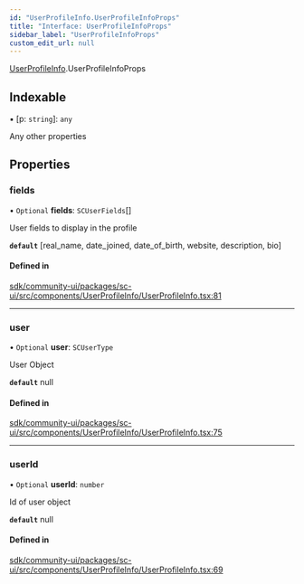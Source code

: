 ```yaml
---
id: "UserProfileInfo.UserProfileInfoProps"
title: "Interface: UserProfileInfoProps"
sidebar_label: "UserProfileInfoProps"
custom_edit_url: null
---
```


[UserProfileInfo](../modules/UserProfileInfo.md).UserProfileInfoProps

## Indexable

▪ [p: `string`]: `any`

Any other properties

## Properties

### fields

• `Optional` **fields**: `SCUserFields`[]

User fields to display in the profile

**`default`** [real_name, date_joined, date_of_birth, website, description, bio]

#### Defined in

[sdk/community-ui/packages/sc-ui/src/components/UserProfileInfo/UserProfileInfo.tsx:81](https://github.com/selfcommunity/community-ui/blob/a7bfc2b/packages/sc-ui/src/components/UserProfileInfo/UserProfileInfo.tsx#L81)

___

### user

• `Optional` **user**: `SCUserType`

User Object

**`default`** null

#### Defined in

[sdk/community-ui/packages/sc-ui/src/components/UserProfileInfo/UserProfileInfo.tsx:75](https://github.com/selfcommunity/community-ui/blob/a7bfc2b/packages/sc-ui/src/components/UserProfileInfo/UserProfileInfo.tsx#L75)

___

### userId

• `Optional` **userId**: `number`

Id of user object

**`default`** null

#### Defined in

[sdk/community-ui/packages/sc-ui/src/components/UserProfileInfo/UserProfileInfo.tsx:69](https://github.com/selfcommunity/community-ui/blob/a7bfc2b/packages/sc-ui/src/components/UserProfileInfo/UserProfileInfo.tsx#L69)

